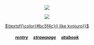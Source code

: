 <div align="center">
<img src="https://komarev.com/ghpvc/?username=kyostro&label=>ᴗ<&color=fbc055" />
<div align="center">

 <p align="center">
<p align="center"> 

<a href="https://x.com/ffa_500/status/1449130459057721346">
<img src="https://i.imgur.com/B3wg7nq.gif" />
<p align="center"> 
$\textsf{\color{#bc5f4c}{i like kyojuro}}$

  ##### ‎‎[rentry](https://rentry.co/kyojuro-rengoku) ‎ ‎‎  ‎‎ ‎‎ [strawpage](https://kyojurodraws.straw.page/) ‎ ‎‎  ‎‎ ‎‎ [atabook](https://kyostro.atabook.org/)
